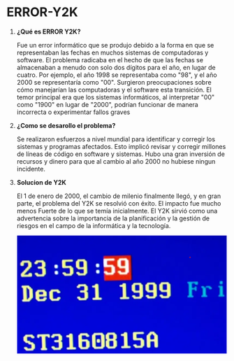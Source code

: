 # ERROR-Y2K

1. __¿Qué es ERROR Y2K?__ 

    Fue un error  informático que se produjo debido a la forma en que se representaban las fechas en muchos sistemas de computadoras y software. El problema radicaba en el hecho de que las fechas se almacenaban a menudo con solo dos dígitos para el año, en lugar de cuatro. Por ejemplo, el año 1998 se representaba como "98", y el año 2000 se representaría como "00". Surgieron preocupaciones sobre cómo manejarían las computadoras y el software esta transición. El temor principal era que los sistemas informáticos, al interpretar "00" como "1900" en lugar de "2000", podrían funcionar de manera incorrecta o experimentar fallos graves

2. __¿Como se desarollo el problema?__

    Se realizaron esfuerzos a nivel mundial para identificar y corregir los sistemas y programas afectados. Esto implicó revisar y corregir millones de líneas de código en software y sistemas. Hubo una gran inversión de recursos y dinero para que al cambio al año 2000 no hubiese ningun incidente. 

3. __Solucion de Y2K__

    El 1 de enero de 2000, el cambio de milenio finalmente llegó, y en gran parte, el problema del Y2K se resolvió con éxito.
    El impacto fue mucho menos Fuerte de lo que se temía inicialmente. El Y2K sirvió como una advertencia sobre la importancia de la planificación y la gestión de riesgos en el campo de la informática y la tecnología. 

    ![U+200E](https://github.com/Pablocollado1/ERROR-Y2K/blob/main/Captura%20de%20pantalla%202023-10-06%20154453.png "IMAGEN")





